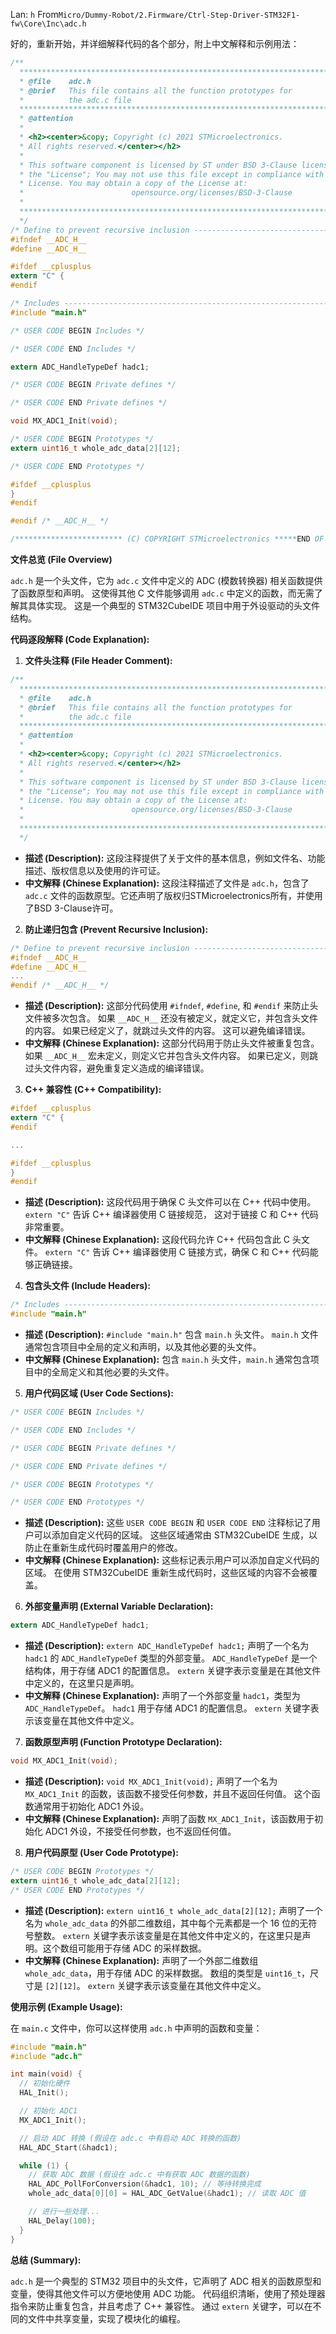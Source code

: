 Lan: `h` From`Micro/Dummy-Robot/2.Firmware/Ctrl-Step-Driver-STM32F1-fw\Core\Inc\adc.h`

好的，重新开始，并详细解释代码的各个部分，附上中文解释和示例用法：

```c
/**
  ******************************************************************************
  * @file    adc.h
  * @brief   This file contains all the function prototypes for
  *          the adc.c file
  ******************************************************************************
  * @attention
  *
  * <h2><center>&copy; Copyright (c) 2021 STMicroelectronics.
  * All rights reserved.</center></h2>
  *
  * This software component is licensed by ST under BSD 3-Clause license,
  * the "License"; You may not use this file except in compliance with the
  * License. You may obtain a copy of the License at:
  *                        opensource.org/licenses/BSD-3-Clause
  *
  ******************************************************************************
  */
/* Define to prevent recursive inclusion -------------------------------------*/
#ifndef __ADC_H__
#define __ADC_H__

#ifdef __cplusplus
extern "C" {
#endif

/* Includes ------------------------------------------------------------------*/
#include "main.h"

/* USER CODE BEGIN Includes */

/* USER CODE END Includes */

extern ADC_HandleTypeDef hadc1;

/* USER CODE BEGIN Private defines */

/* USER CODE END Private defines */

void MX_ADC1_Init(void);

/* USER CODE BEGIN Prototypes */
extern uint16_t whole_adc_data[2][12];

/* USER CODE END Prototypes */

#ifdef __cplusplus
}
#endif

#endif /* __ADC_H__ */

/************************ (C) COPYRIGHT STMicroelectronics *****END OF FILE****/
```

**文件总览 (File Overview)**

`adc.h` 是一个头文件，它为 `adc.c` 文件中定义的 ADC (模数转换器) 相关函数提供了函数原型和声明。 这使得其他 C 文件能够调用 `adc.c` 中定义的函数，而无需了解其具体实现。 这是一个典型的 STM32CubeIDE 项目中用于外设驱动的头文件结构。

**代码逐段解释 (Code Explanation):**

1.  **文件头注释 (File Header Comment):**

```c
/**
  ******************************************************************************
  * @file    adc.h
  * @brief   This file contains all the function prototypes for
  *          the adc.c file
  ******************************************************************************
  * @attention
  *
  * <h2><center>&copy; Copyright (c) 2021 STMicroelectronics.
  * All rights reserved.</center></h2>
  *
  * This software component is licensed by ST under BSD 3-Clause license,
  * the "License"; You may not use this file except in compliance with the
  * License. You may obtain a copy of the License at:
  *                        opensource.org/licenses/BSD-3-Clause
  *
  ******************************************************************************
  */
```

*   **描述 (Description):**  这段注释提供了关于文件的基本信息，例如文件名、功能描述、版权信息以及使用的许可证。
*   **中文解释 (Chinese Explanation):**  这段注释描述了文件是 `adc.h`，包含了 `adc.c` 文件的函数原型。它还声明了版权归STMicroelectronics所有，并使用了BSD 3-Clause许可。

2.  **防止递归包含 (Prevent Recursive Inclusion):**

```c
/* Define to prevent recursive inclusion -------------------------------------*/
#ifndef __ADC_H__
#define __ADC_H__
...
#endif /* __ADC_H__ */
```

*   **描述 (Description):**  这部分代码使用 `#ifndef`, `#define`, 和 `#endif` 来防止头文件被多次包含。 如果 `__ADC_H__` 还没有被定义，就定义它，并包含头文件的内容。 如果已经定义了，就跳过头文件的内容。 这可以避免编译错误。
*   **中文解释 (Chinese Explanation):**  这部分代码用于防止头文件被重复包含。 如果 `__ADC_H__` 宏未定义，则定义它并包含头文件内容。 如果已定义，则跳过头文件内容，避免重复定义造成的编译错误。

3.  **C++ 兼容性 (C++ Compatibility):**

```c
#ifdef __cplusplus
extern "C" {
#endif

...

#ifdef __cplusplus
}
#endif
```

*   **描述 (Description):** 这段代码用于确保 C 头文件可以在 C++ 代码中使用。  `extern "C"` 告诉 C++ 编译器使用 C 链接规范， 这对于链接 C 和 C++ 代码非常重要。
*   **中文解释 (Chinese Explanation):** 这段代码允许 C++ 代码包含此 C 头文件。 `extern "C"` 告诉 C++ 编译器使用 C 链接方式，确保 C 和 C++ 代码能够正确链接。

4.  **包含头文件 (Include Headers):**

```c
/* Includes ------------------------------------------------------------------*/
#include "main.h"
```

*   **描述 (Description):**  `#include "main.h"` 包含 `main.h` 头文件。 `main.h` 文件通常包含项目中全局的定义和声明，以及其他必要的头文件。
*   **中文解释 (Chinese Explanation):** 包含 `main.h` 头文件，`main.h` 通常包含项目中的全局定义和其他必要的头文件。

5.  **用户代码区域 (User Code Sections):**

```c
/* USER CODE BEGIN Includes */

/* USER CODE END Includes */

/* USER CODE BEGIN Private defines */

/* USER CODE END Private defines */

/* USER CODE BEGIN Prototypes */

/* USER CODE END Prototypes */
```

*   **描述 (Description):**  这些 `USER CODE BEGIN` 和 `USER CODE END` 注释标记了用户可以添加自定义代码的区域。 这些区域通常由 STM32CubeIDE 生成，以防止在重新生成代码时覆盖用户的修改。
*   **中文解释 (Chinese Explanation):**  这些标记表示用户可以添加自定义代码的区域。 在使用 STM32CubeIDE 重新生成代码时，这些区域的内容不会被覆盖。

6.  **外部变量声明 (External Variable Declaration):**

```c
extern ADC_HandleTypeDef hadc1;
```

*   **描述 (Description):**  `extern ADC_HandleTypeDef hadc1;` 声明了一个名为 `hadc1` 的 `ADC_HandleTypeDef` 类型的外部变量。  `ADC_HandleTypeDef` 是一个结构体，用于存储 ADC1 的配置信息。 `extern` 关键字表示变量是在其他文件中定义的，在这里只是声明。
*   **中文解释 (Chinese Explanation):**  声明了一个外部变量 `hadc1`，类型为 `ADC_HandleTypeDef`。 `hadc1`  用于存储 ADC1 的配置信息。 `extern` 关键字表示该变量在其他文件中定义。

7.  **函数原型声明 (Function Prototype Declaration):**

```c
void MX_ADC1_Init(void);
```

*   **描述 (Description):**  `void MX_ADC1_Init(void);`  声明了一个名为 `MX_ADC1_Init` 的函数，该函数不接受任何参数，并且不返回任何值。  这个函数通常用于初始化 ADC1 外设。
*   **中文解释 (Chinese Explanation):**  声明了函数 `MX_ADC1_Init`，该函数用于初始化 ADC1 外设，不接受任何参数，也不返回任何值。

8.  **用户代码原型 (User Code Prototype):**

```c
/* USER CODE BEGIN Prototypes */
extern uint16_t whole_adc_data[2][12];
/* USER CODE END Prototypes */
```

*   **描述 (Description):** `extern uint16_t whole_adc_data[2][12];` 声明了一个名为 `whole_adc_data` 的外部二维数组，其中每个元素都是一个 16 位的无符号整数。 `extern` 关键字表示该变量是在其他文件中定义的，在这里只是声明。这个数组可能用于存储 ADC 的采样数据。
*   **中文解释 (Chinese Explanation):** 声明了一个外部二维数组 `whole_adc_data`，用于存储 ADC 的采样数据。 数组的类型是 `uint16_t`，尺寸是 `[2][12]`。 `extern` 关键字表示该变量在其他文件中定义。

**使用示例 (Example Usage):**

在 `main.c` 文件中，你可以这样使用 `adc.h` 中声明的函数和变量：

```c
#include "main.h"
#include "adc.h"

int main(void) {
  // 初始化硬件
  HAL_Init();

  // 初始化 ADC1
  MX_ADC1_Init();

  // 启动 ADC 转换 (假设在 adc.c 中有启动 ADC 转换的函数)
  HAL_ADC_Start(&hadc1);

  while (1) {
    // 获取 ADC 数据 (假设在 adc.c 中有获取 ADC 数据的函数)
    HAL_ADC_PollForConversion(&hadc1, 10); // 等待转换完成
    whole_adc_data[0][0] = HAL_ADC_GetValue(&hadc1); // 读取 ADC 值

    // 进行一些处理...
    HAL_Delay(100);
  }
}
```

**总结 (Summary):**

`adc.h` 是一个典型的 STM32 项目中的头文件，它声明了 ADC 相关的函数原型和变量，使得其他文件可以方便地使用 ADC 功能。  代码组织清晰，使用了预处理器指令来防止重复包含，并且考虑了 C++ 兼容性。  通过 `extern` 关键字，可以在不同的文件中共享变量，实现了模块化的编程。
